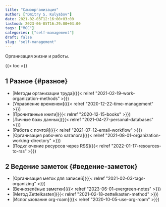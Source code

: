 ```yaml
---
title: "Самоорганизация"
author: ["Dmitry S. Kulyabov"]
date: 2021-02-03T12:16:00+03:00
lastmod: 2023-06-05T16:29:00+03:00
tags: ["MOC"]
categories: ["self-management"]
draft: false
slug: "self-management"
---
```


Организация жизни и работы.

<!--more-->

{{< toc >}}


## <span class="section-num">1</span> Разное {#разное}

-   [Методы организации труда]({{< relref "2021-02-19-work-organization-methods" >}})
-   [Управление временем]({{< relref "2020-12-22-time-management" >}})
-   [Прочитанные книги]({{< relref "2020-12-15-books" >}})
-   [Личные базы данных]({{< relref "2021-04-27-personal-databases" >}})
-   [Работа с почтой]({{< relref "2021-07-12-email-workflow" >}})
-   [Организация рабочего каталога]({{< relref "2021-08-01-organization-working-directory" >}})
-   [Подключение ресурсов через RSS]({{< relref "2022-01-17-resources-to-rss" >}})


## <span class="section-num">2</span> Ведение заметок {#ведение-заметок}

-   [Организация меток для записей]({{< relref "2021-02-03-tags-organizing" >}})
-   [Вечнозелёные заметки]({{< relref "2023-06-01-evergreen-notes" >}})
-   [Метод Zettelkasten]({{< relref "2021-02-18-zettelkasten-method" >}})
-   [Использование org-roam]({{< relref "2020-10-05-use-org-roam" >}})
